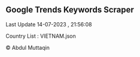 

## Google Trends Keywords Scraper 
 
Last Update 14-07-2023 , 21:56:08

Country List :
VIETNAM.json



© Abdul Muttaqin 
